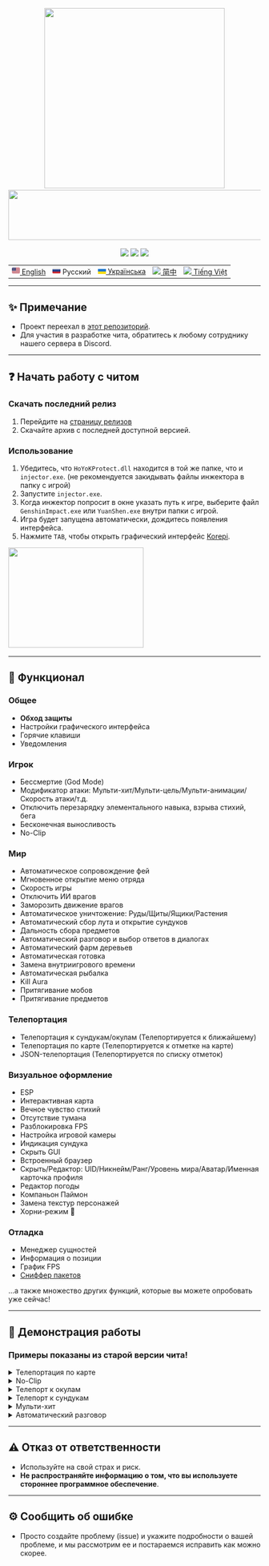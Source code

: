 <p align="center">
  <a href="#"><img width="360" height="360" src="https://media.discordapp.net/attachments/1033549666769449002/1107009612210765955/matches.png"></a>
  <a href="#"><img width="650" height="100" src="https://share.creavite.co/v84do1gspYp1Esqj.gif"></a>
</p>

<p align="center">
	<a href="https://github.com/Korepi/keyauth-cpp-library/releases"><img src="https://img.shields.io/github/downloads/Korepi/keyauth-cpp-library/total.svg?style=for-the-badge&color=darkcyan"></a>
	<a href="https://github.com/Korepi/Korepi/graphs/contributors"><img src="https://img.shields.io/github/contributors/Korepi/Korepi?style=for-the-badge&color=darkcyan"></a>
	<a href="https://discord.gg/cottonbuds"><img src="https://img.shields.io/discord/440536354544156683?label=Discord&logo=discord&style=for-the-badge&color=darkviolet"></a>
</p>

<table>
  <tr>
    <td valign="center"><a href="README.md"><img src="https://github.com/twitter/twemoji/blob/master/assets/svg/1f1fa-1f1f8.svg" width="16"/> English</td>
    <td valign="center"><img src="https://github.com/twitter/twemoji/blob/master/assets/svg/1f1f7-1f1fa.svg" width="16"/> Русский</a></td>
    <td valign="center"><a href="README_ua-ua.md"><img src="https://github.com/Andrew1397/Ukraine/blob/main/Flag_of_Ukraine.png" width="16"/> Українська</a></td>
    <td valign="center"><a href="README_zh-cn.md"><img src="https://em-content.zobj.net/thumbs/120/twitter/351/flag-china_1f1e8-1f1f3.png" width="16"/> 简中</a></td>
    <td valign="center"><a href="README_vi-vn.md"><img src="https://em-content.zobj.net/thumbs/160/twitter/53/flag-for-vietnam_1f1fb-1f1f3.png" width="16"/> Tiếng Việt</a></td>
  </tr>
</table>

---

## ✨ Примечание
- Проект переехал в [этот репозиторий](https://github.com/Korepi/Korepi-Private-Repo).
- Для участия в разработке чита, обратитесь к любому сотруднику нашего сервера в Discord.

---

## ❓ Начать работу с читом

### Скачать последний релиз
1. Перейдите на [страницу релизов](https://github.com/Korepi/keyauth-cpp-library/releases)
2. Скачайте архив с последней доступной версией.

### Использование
1. Убедитесь, что `HoYoKProtect.dll` находится в той же папке, что и `injector.exe`. (не рекомендуется закидывать файлы инжектора в папку с игрой)
2. Запустите `injector.exe`.
3. Когда инжектор попросит в окне указать путь к игре, выберите файл `GenshinImpact.exe` или `YuanShen.exe` внутри папки с игрой.
4. Игра будет запущена автоматически, дождитесь появления интерфейса.
5. Нажмите `TAB`, чтобы открыть графический интерфейс [Korepi](https://github.com/Korepi/Korepi).

<a href="#"><img width="270" height="200" src="https://images.drivereasy.com/wp-content/uploads/2018/09/img_5ba9fcbbcb694.png"></a>


---
## 🎨 Функционал

### Общее
- **Обход защиты**
- Настройки графического интерфейса
- Горячие клавиши
- Уведомления
### Игрок
- Бессмертие (God Mode)
- Модификатор атаки: Мульти-хит/Мульти-цель/Мульти-анимации/Скорость атаки/т.д.
- Отключить перезарядку элементального навыка, взрыва стихий, бега
- Бесконечная выносливость
- No-Clip

### Мир
- Автоматическое сопровождение фей
- Мгновенное открытие меню отряда
- Скорость игры
- Отключить ИИ врагов
- Заморозить движение врагов
- Автоматическое уничтожение: Руды/Щиты/Ящики/Растения
- Автоматический сбор лута и открытие сундуков
- Дальность сбора предметов
- Автоматический разговор и выбор ответов в диалогах
- Автоматический фарм деревьев
- Автоматическая готовка
- Замена внутриигрового времени
- Автоматическая рыбалка
- Kill Aura
- Притягивание мобов
- Притягивание предметов

### Телепортация
- Телепортация к сундукам/окулам (Телепортируется к ближайшему)
- Телепортация по карте (Телепортируется к отметке на карте)
- JSON-телепортация (Телепортируется по списку отметок)

### Визуальное оформление
- ESP
- Интерактивная карта
- Вечное чувство стихий
- Отсутствие тумана
- Разблокировка FPS
- Настройка игровой камеры
- Индикация сундука
- Скрыть GUI
- Встроенный браузер
- Скрыть/Редактор: UID/Никнейм/Ранг/Уровень мира/Аватар/Именная карточка профиля
- Редактор погоды
- Компаньон Паймон
- Замена текстур персонажей
- Хорни-режим 🤫

### Отладка
- Менеджер сущностей
- Информация о позиции
- График FPS
- [Сниффер пакетов](https://github.com/Akebi-Group/Akebi-PacketSniffer)

...а также множество других функций, которые вы можете опробовать уже сейчас!

---
## 🎣 Демонстрация работы

### Примеры показаны из старой версии чита!
<details>
  <summary>Телепортация по карте</summary>
  <img src="https://github.com/CallowBlack/gif-demos/blob/main/genshin-cheat/map-teleport-demo.gif"/>
</details>
<details>
  <summary>No-Clip</summary>
  <img src="https://github.com/CallowBlack/gif-demos/blob/main/genshin-cheat/noclip-demo.gif"/>
</details>
<details>
  <summary>Телепорт к окулам</summary>
  <img src="https://github.com/CallowBlack/gif-demos/blob/main/genshin-cheat/oculi-teleport-demo.gif"/>
</details>
<details>
  <summary>Телепорт к сундукам</summary>
  <img src="https://github.com/CallowBlack/gif-demos/blob/main/genshin-cheat/chest-teleport-demo.gif"/>
</details>
<details>
  <summary>Мульти-хит</summary>
  <img src="https://github.com/CallowBlack/gif-demos/blob/main/genshin-cheat/rapid-fire-demo.gif"/>
</details>
<details>
  <summary>Автоматический разговор</summary>
  <img src="https://github.com/CallowBlack/gif-demos/blob/main/genshin-cheat/auto-talk-demo.gif"/>
</details>

---
## ⚠ Отказ от ответственности
- Используйте на свой страх и риск.
- **Не распространяйте информацию о том, что вы используете стороннее программное обеспечение**.

---
## ⚙ Сообщить об ошибке
- Просто создайте проблему (issue) и укажите подробности о вашей проблеме, и мы рассмотрим ее и постараемся исправить как можно скорее.

<!-- Перевод выполнен: QweRez (qwerezon), butterbrodskiy (butterbrodskiy) -->

